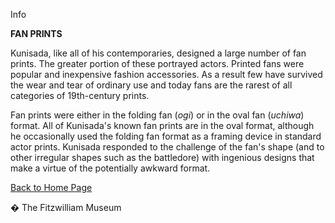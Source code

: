 Info

**FAN PRINTS**

Kunisada, like all of his contemporaries, designed a large number of fan prints. The greater portion of these portrayed actors. Printed fans were popular and inexpensive fashion accessories. As a result few have survived the wear and tear of ordinary use and today fans are the rarest of all categories of 19th-century prints.

Fan prints were either in the folding fan (_ogi_) or in the oval fan (_uchiwa_) format. All of Kunisada's known fan prints are in the oval format, although he occasionally used the folding fan format as a framing device in standard actor prints. Kunisada responded to the challenge of the fan's shape (and to other irregular shapes such as the battledore) with ingenious designs that make a virtue of the potentially awkward format.  

[Back to Home Page](texthomepage.htm)


� The Fitzwilliam Museum
